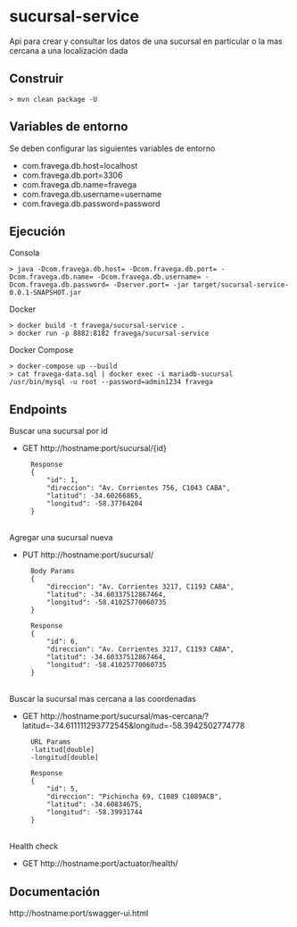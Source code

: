 # sucursal-service
Api para crear y consultar los datos de una sucursal en particular o la mas cercana a una localización dada


## Construir
	> mvn clean package -U


## Variables de entorno
Se deben configurar las siguientes variables de entorno
- com.fravega.db.host=localhost
- com.fravega.db.port=3306
- com.fravega.db.name=fravega
- com.fravega.db.username=username
- com.fravega.db.password=password


## Ejecución 
Consola

    > java -Dcom.fravega.db.host= -Dcom.fravega.db.port= -Dcom.fravega.db.name= -Dcom.fravega.db.username= -Dcom.fravega.db.password= -Dserver.port= -jar target/sucursal-service-0.0.1-SNAPSHOT.jar

Docker

    > docker build -t fravega/sucursal-service .
    > docker run -p 8882:8182 fravega/sucursal-service

Docker Compose

    > docker-compose up --build
    > cat fravega-data.sql | docker exec -i mariadb-sucursal /usr/bin/mysql -u root --password=admin1234 fravega


## Endpoints
Buscar una sucursal por id
- GET http://hostname:port/sucursal/{id}

        Response
        {
            "id": 1,
            "direccion": "Av. Corrientes 756, C1043 CABA",
            "latitud": -34.60266865,
            "longitud": -58.37764204
        }
\
Agregar una sucursal nueva
- PUT http://hostname:port/sucursal/
        
        Body Params
        {
            "direccion": "Av. Corrientes 3217, C1193 CABA",
            "latitud": -34.60337512867464, 
            "longitud": -58.41025770060735
        }
        
        Response
        {
            "id": 6,
            "direccion": "Av. Corrientes 3217, C1193 CABA",
            "latitud": -34.60337512867464,
            "longitud": -58.41025770060735
        }
\
Buscar la sucursal mas cercana a las coordenadas
- GET http://hostname:port/sucursal/mas-cercana/?latitud=-34.611111293772545&longitud=-58.3942502774778

        URL Params
        -latitud[double]
        -longitud[double]
        
        Response
        {
            "id": 5,
            "direccion": "Pichincha 69, C1089 C1089ACB",
            "latitud": -34.60834675,
            "longitud": -58.39931744
        }

\
Health check
- GET http://hostname:port/actuator/health/


## Documentación
http://hostname:port/swagger-ui.html
